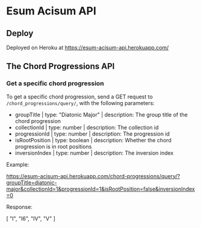 # Esum Acisum API

## Deploy

Deployed on Heroku at https://esum-acisum-api.herokuapp.com/

## The Chord Progressions API

### Get a specific chord progression

To get a specific chord progression, send a GET request to `/chord_progressions/query/`, with the following parameters:

- groupTitle | type: "Diatonic Major" | description: The group title of the chord progression
- collectionId | type: number | description: The collection id
- progressionId | type: number | description: The progression id
- isRootPosition | type: boolean | description: Whether the chord progression is in root positions
- inversionIndex | type: number | description: The inversion index

Example:

https://esum-acisum-api.herokuapp.com/chord-progressions/query/?groupTitle=diatonic-major&collectionId=1&progressionId=1&isRootPosition=false&inversionIndex=0

Response:

[ "I", "I6", "IV", "V" ]
